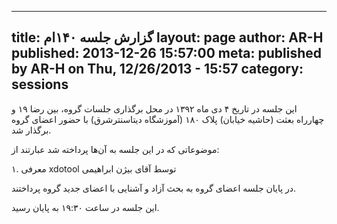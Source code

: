 ----------
title: گزارش جلسه ۱۴۰ام
layout: page
author: AR-H
published: 2013-12-26 15:57:00
meta: published by AR-H on Thu, 12/26/2013 - 15:57
category: sessions
----------
این جلسه در تاریخ ۴ دی ماه ۱۳۹۲ در محل برگذاری جلسات گروه، بین رضا ۱۹ و
چهارراه بعثت (حاشیه خیابان) پلاک ۱۸۰ (آموزشگاه دیتاسنترشرق) با حضور اعضای گروه
برگذار شد.


<!--more-->



موضوعاتی که در این جلسه به آن‌ها پرداخته شد عبارتند از:

۱. معرفی xdotool توسط آقای بیژن ابراهیمی

در پایان جلسه اعضای گروه به بحث آزاد و آشنایی با اعضای جدید گروه پرداختند.

این جلسه در ساعت ۱۹:۳۰ به پایان رسید.
